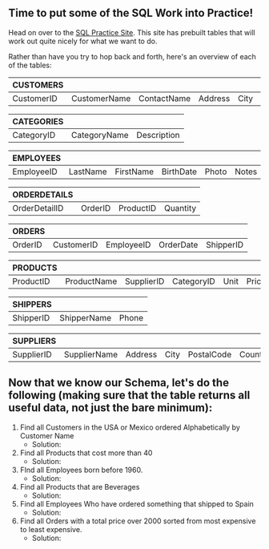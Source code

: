 ## Time to put some of the SQL Work into Practice!

 Head on over to the [SQL Practice Site](https://www.w3schools.com/sql/trysql.asp?filename=trysql_desc). This site has prebuilt tables that will work out quite nicely for what we want to do.

 Rather than have you try to hop back and forth, here's an overview of each of the tables:

 |CUSTOMERS|||||||
 |-|-|-|-|-|-|-|
 |CustomerID|CustomerName|ContactName|Address|City|PostalCode|Count|

 
 |CATEGORIES|||
 |-|-|-|
 |CategoryID|CategoryName|Description|

 |EMPLOYEES||||||
 |-|-|-|-|-|-|
 |EmployeeID|LastName|FirstName|BirthDate|Photo|Notes|

 |ORDERDETAILS||||
 |-|-|-|-|
 |OrderDetailID|OrderID|ProductID|Quantity

 |ORDERS|||||
 |-|-|-|-|-|
 |OrderID|CustomerID|EmployeeID|OrderDate|ShipperID|

 |PRODUCTS||||||
 |-|-|-|-|-|-|
 |ProductID|ProductName|SupplierID|CategoryID|Unit|Price|

 |SHIPPERS|||
 |-|-|-|
 |ShipperID|ShipperName|Phone|

|SUPPLIERS|||||||
 |-|-|-|-|-|-|-|
 |SupplierID|SupplierName|Address|City|PostalCode|Country|



 ## Now that we know our Schema, let's do the following (making sure that the table returns all useful data, not just the bare minimum): 
1. Find all Customers in the USA or Mexico ordered Alphabetically by Customer Name
    * Solution: 
2. Find all Products that cost more than 40
    * Solution: 
3. FInd all Employees born before 1960.
    * Solution: 
4. Find all Products that are Beverages
    * Solution: 
5. Find all Employees Who have ordered something that shipped to Spain
    * Solution: 
6. Find all Orders with a total price over 2000 sorted from most expensive to least expensive.
    * Solution: 